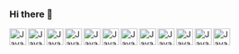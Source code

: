 ### Hi there 👋

<img align="left" alt="JavaScript" width="30px" height="30px" src="https://github.com/Nick-Root/Nick-Root/assets/135935639/0be8c399-72f6-43f7-b55b-13595774ce9c">
<img align="left" alt="JavaScript" width="30px" height="30px" src="https://github.com/Nick-Root/Nick-Root/assets/135935639/33fc5529-cbba-4279-aecc-b201dc9aa6fb">
<img align="left" alt="JavaScript" width="30px" height="30px" src="https://github.com/Nick-Root/Nick-Root/assets/135935639/221eed41-d2ce-4444-bcf4-ac28d2f3c9cb">
<img align="left" alt="JavaScript" width="30px" height="30px" src="https://github.com/Nick-Root/Nick-Root/assets/135935639/4b4e6e1b-4548-4c15-962c-2de38073a796">
<img align="left" alt="JavaScript" width="30px" height="30px" src="https://github.com/Nick-Root/Nick-Root/assets/135935639/0f250085-c976-47c1-8f65-e28cc86bd83d">
<img align="left" alt="JavaScript" width="30px" height="30px" src="https://github.com/Nick-Root/Nick-Root/assets/135935639/62b41fee-4330-49e6-8364-55b6f9551809">
<img align="left" alt="JavaScript" width="30px" height="30px" src="https://github.com/Nick-Root/Nick-Root/assets/135935639/04a1a158-82f8-41a7-ae99-42c04f75f9e7">
<img align="left" alt="JavaScript" width="30px" height="30px" src="https://github.com/Nick-Root/Nick-Root/assets/135935639/89a38498-c7c1-44d4-a16c-f9515bc5b0d0">
<img align="left" alt="JavaScript" width="30px" height="30px" src="https://github.com/Nick-Root/Nick-Root/assets/135935639/8f0249cc-7209-4332-b5be-efacc0566011">
<img align="left" alt="JavaScript" width="30px" height="30px" src="https://github.com/Nick-Root/Nick-Root/assets/135935639/4c34a888-9014-4ff8-bd14-a2aad2b18c39">
<img align="left" alt="JavaScript" width="30px" height="30px" src="https://github.com/Nick-Root/Nick-Root/assets/135935639/d228e105-571c-478d-9f6a-555589572f8d">
<img align="left" alt="JavaScript" width="30px" height="30px" src="https://github.com/Nick-Root/Nick-Root/assets/135935639/e623b34d-0847-4641-8936-d74341e4f5d2">
<!--
**Nick-Root/Nick-Root** is a ✨ _special_ ✨ repository because its `README.md` (this file) appears on your GitHub profile.

Here are some ideas to get you started:

- 🔭 I’m currently working on ...
- 🌱 I’m currently learning ...
- 👯 I’m looking to collaborate on ...
- 🤔 I’m looking for help with ...
- 💬 Ask me about ...
- 📫 How to reach me: ...
- 😄 Pronouns: ...
- ⚡ Fun fact: ...
-->
